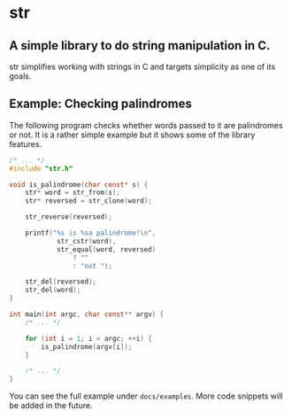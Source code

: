 # str

## A simple library to do string manipulation in C.

str simplifies working with strings in C and targets simplicity as
one of its goals.

## Example: Checking palindromes

The following program checks whether words passed to it are palindromes or not.
It is a rather simple example but it shows some of the library features.

```c
/* ... */
#include "str.h"

void is_palindrome(char const* s) {
    str* word = str_from(s);
    str* reversed = str_clone(word);

    str_reverse(reversed);

    printf("%s is %sa palindrome!\n",
            str_cstr(word),
            str_equal(word, reversed)
                ? ""
                : "not ");

    str_del(reversed);
    str_del(word);
}

int main(int argc, char const** argv) {
    /* ... */

    for (int i = 1; i < argc; ++i) {
        is_palindrome(argv[i]);
    }

    /* ... */
}
```

You can see the full example under `docs/examples`. More code
snippets will be added in the future.
